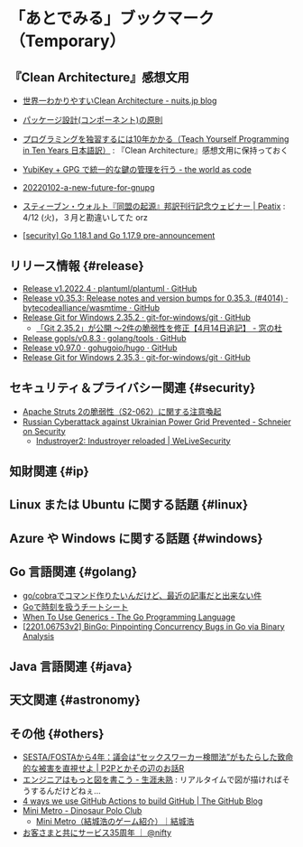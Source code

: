 # 「あとでみる」ブックマーク（Temporary）

## 『Clean Architecture』感想文用

- [世界一わかりやすいClean Architecture - nuits.jp blog](https://www.nuits.jp/entry/easiest-clean-architecture-2019-09)
- [パッケージ設計(コンポーネント)の原則](https://zenn.dev/uesho/articles/c819d53be1d6d9d120e8)
- [プログラミングを独習するには10年かかる（Teach Yourself Programming in Ten Years 日本語訳）](https://www.yamdas.org/column/technique/21-daysj.html) : 『Clean Architecture』感想文用に保持っておく

- [YubiKey + GPG で統一的な鍵の管理を行う - the world as code](https://chroju.dev/blog/yubikey_gpg_with_git_commit_signing_and_ssh)
- [20220102-a-new-future-for-gnupg](https://gnupg.org/blog/20220102-a-new-future-for-gnupg.html)

- [スティーブン・ウォルト『同盟の起源』邦訳刊行記念ウェビナー | Peatix](http://origins-of-alliances20220412.peatix.com) : 4/12 (火)，３月と勘違いしてた orz

- [[security] Go 1.18.1 and Go 1.17.9 pre-announcement](https://groups.google.com/g/golang-announce/c/vtbMjE04kPk)


## リリース情報 {#release}

- [Release v1.2022.4 · plantuml/plantuml · GitHub](https://github.com/plantuml/plantuml/releases/tag/v1.2022.4)
- [Release v0.35.3: Release notes and version bumps for 0.35.3. (#4014) · bytecodealliance/wasmtime · GitHub](https://github.com/bytecodealliance/wasmtime/releases/tag/v0.35.3)
- [Release Git for Windows 2.35.2 · git-for-windows/git · GitHub](https://github.com/git-for-windows/git/releases/tag/v2.35.2.windows.1)
  - [「Git 2.35.2」が公開 ～2件の脆弱性を修正【4月14日追記】 - 窓の杜](https://forest.watch.impress.co.jp/docs/news/1402486.html)
- [Release gopls/v0.8.3 · golang/tools · GitHub](https://github.com/golang/tools/releases/tag/gopls/v0.8.3)
- [Release v0.97.0 · gohugoio/hugo · GitHub](https://github.com/gohugoio/hugo/releases/tag/v0.97.0)
- [Release Git for Windows 2.35.3 · git-for-windows/git · GitHub](https://github.com/git-for-windows/git/releases/tag/v2.35.3.windows.1)

## セキュリティ＆プライバシー関連 {#security}

- [Apache Struts 2の脆弱性（S2-062）に関する注意喚起](https://www.jpcert.or.jp/at/2022/at220011.html)
- [Russian Cyberattack against Ukrainian Power Grid Prevented - Schneier on Security](https://www.schneier.com/blog/archives/2022/04/russian-cyberattack-against-ukrainian-power-grid-prevented.html)
  - [Industroyer2: Industroyer reloaded | WeLiveSecurity](https://www.welivesecurity.com/2022/04/12/industroyer2-industroyer-reloaded/)

## 知財関連 {#ip}


## Linux または Ubuntu に関する話題 {#linux}


## Azure や Windows に関する話題 {#windows}


## Go 言語関連 {#golang}

- [go/cobraでコマンド作りたいんだけど、最近の記事だと出来ない件](https://zenn.dev/dokokade/articles/85b6e521f45e9d)
- [Goで時刻を扱うチートシート](https://zenn.dev/hsaki/articles/go-time-cheatsheet)
- [When To Use Generics - The Go Programming Language](https://go.dev/blog/when-generics)
- [[2201.06753v2] BinGo: Pinpointing Concurrency Bugs in Go via Binary Analysis](https://arxiv.org/abs/2201.06753v2)

## Java  言語関連 {#java}


## 天文関連 {#astronomy}


## その他 {#others}

- [SESTA/FOSTAから4年：議会は“セックスワーカー検閲法”がもたらした致命的な被害を直視せよ | P2Pとかその辺のお話R](https://p2ptk.org/freedom-of-speech/3556)
- [エンジニアはもっと図を書こう - 生涯未熟](https://syossan.hateblo.jp/entry/2022/04/11/221723) : リアルタイムで図が描ければそうするんだけどねぇ...
- [4 ways we use GitHub Actions to build GitHub | The GitHub Blog](https://github.blog/2022-04-05-4-ways-we-use-github-actions-to-build-github/)
- [Mini Metro - Dinosaur Polo Club](https://dinopoloclub.com/games/mini-metro/)
  - [Mini Metro（結城浩のゲーム紹介）｜結城浩](https://mm.hyuki.net/n/ne3e7ba7dd264)
- [お客さまと共にサービス35周年 ｜ @nifty](https://www.nifty.com/promo/anniversary/35th/)

<!-- eof -->

